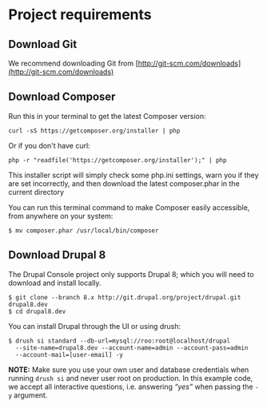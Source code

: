# Project requirements

## Download Git
We recommend downloading Git from [http://git-scm.com/downloads](http://git-scm.com/downloads)

## Download Composer

Run this in your terminal to get the latest Composer version:
```
curl -sS https://getcomposer.org/installer | php
```
Or if you don't have curl:
```
php -r "readfile('https://getcomposer.org/installer');" | php
```
This installer script will simply check some php.ini settings, warn you if they are set incorrectly, and then download the latest composer.phar in the current directory

You can run this terminal command to make Composer easily accessible, from anywhere on your system:
```
$ mv composer.phar /usr/local/bin/composer
```

## Download Drupal 8
The Drupal Console project only supports Drupal 8; which you will need to download and install locally.
```
$ git clone --branch 8.x http://git.drupal.org/project/drupal.git drupal8.dev
$ cd drupal8.dev
```
You can install Drupal through the UI or using drush:
```
$ drush si standard --db-url=mysql://roo:root@localhost/drupal
  --site-name=drupal8.dev --account-name=admin --account-pass=admin
  --account-mail=[user-email] -y
```

**NOTE:** Make sure you use your own user and database credentials when running `drush si` and never user root on production. In this example code, we accept all interactive questions, i.e. answering *“yes”* when passing the `-y` argument.
